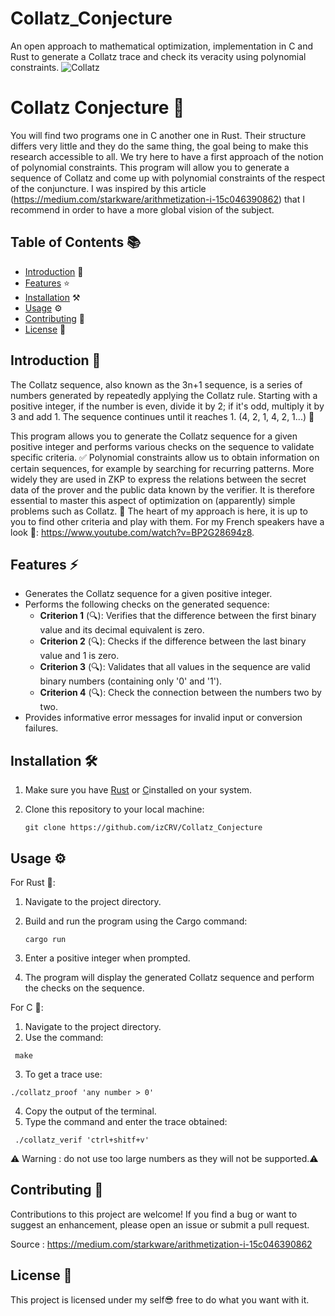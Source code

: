 # Collatz_Conjecture
An open approach to mathematical optimization, implementation in C and Rust to generate a Collatz trace and check its veracity using polynomial constraints.
![Collatz](https://www.google.com/search?tbm=isch&q=colloatz&tbs=imgo:1#imgrc=oP7Sc31DopGsXM&imgdii=hZ3Zss8RFCiGFM)
<div align="center">
</div>

# Collatz Conjecture 🧮


You will find two programs one in C another one in Rust. 
Their structure differs very little and they do the same thing, the goal being to make this research accessible to all.
We try here to have a first approach of the notion of polynomial constraints.
This program will allow you to generate a sequence of Collatz and come up with polynomial constraints of the respect of the conjuncture.
I was inspired by this article (https://medium.com/starkware/arithmetization-i-15c046390862) that I recommend in order to have a more global vision of the subject.

## Table of Contents 📚

- [Introduction](#introduction) 🔮
- [Features](#features) ⭐️
- [Installation](#installation) ⚒️
- [Usage](#usage) ⚙️
- [Contributing](#contributing) 🤝
- [License](#license) 📃

## Introduction 📖

The Collatz sequence, also known as the 3n+1 sequence, is a series of numbers generated by repeatedly applying the Collatz rule. Starting with a positive integer, if the number is even, divide it by 2; if it's odd, multiply it by 3 and add 1. The sequence continues until it reaches 1. (4, 2, 1, 4, 2, 1...) 🔄

This program allows you to generate the Collatz sequence for a given positive integer and performs various checks on the sequence to validate specific criteria. ✅ 
Polynomial constraints allow us to obtain information on certain sequences, for example by searching for recurring patterns. More widely they are used in ZKP to express the relations between the secret data of the prover and the public data known by the verifier. It is therefore essential to master this aspect of optimization on (apparently) simple problems such as Collatz. 🧠
The heart of my approach is here, it is up to you to find other criteria and play with them. 
For my French speakers have a look 👀: https://www.youtube.com/watch?v=BP2G28694z8.

## Features ⚡️

- Generates the Collatz sequence for a given positive integer.
- Performs the following checks on the generated sequence:
  - **Criterion 1** (🔍): Verifies that the difference between the first binary value and its decimal equivalent is zero.
  - **Criterion 2** (🔍): Checks if the difference between the last binary value and 1 is zero.
  - **Criterion 3** (🔍): Validates that all values in the sequence are valid binary numbers (containing only '0' and '1').
  - **Criterion 4** (🔍): Check the connection between the numbers two by two.
- Provides informative error messages for invalid input or conversion failures.

## Installation 🛠️

1. Make sure you have [Rust](https://www.rust-lang.org/) or [C](https://www.learn-c.org/)installed on your system.
2. Clone this repository to your local machine:

   ```shell
   git clone https://github.com/izCRV/Collatz_Conjecture
   ```

## Usage ⚙️

For Rust 🦀:

1. Navigate to the project directory.
2. Build and run the program using the Cargo command:

   ```shell
   cargo run
   ```

3. Enter a positive integer when prompted.
4. The program will display the generated Collatz sequence and perform the checks on the sequence.



For C 🦍:
1. Navigate to the project directory.
2. Use the command:
  
  ```shell
   make
  ```
3. To get a trace use:
  
  ```shell
  ./collatz_proof 'any number > 0'
  ```
4. Copy the output of the terminal.
5. Type the command and enter the trace obtained:
  
  ```shell
   ./collatz_verif 'ctrl+shitf+v'
  ```

⚠️ Warning : do not use too large numbers as they will not be supported.⚠️

## Contributing 🤝

Contributions to this project are welcome! If you find a bug or want to suggest an enhancement, please open an issue or submit a pull request.

Source : https://medium.com/starkware/arithmetization-i-15c046390862

## License 📃

This project is licensed under my self😎 free to do what you want with it.

